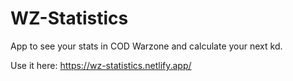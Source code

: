 # WZ-Statistics
App to see your stats in COD Warzone and calculate your next kd.

Use it here: https://wz-statistics.netlify.app/
